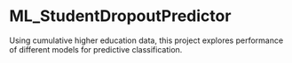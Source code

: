 # ML_StudentDropoutPredictor
Using cumulative higher education data, this project explores performance of different models for predictive classification.

